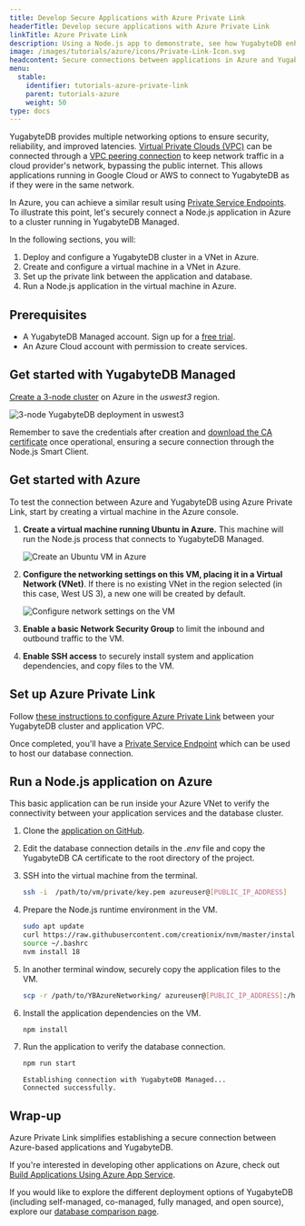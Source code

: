 ```yaml
---
title: Develop Secure Applications with Azure Private Link
headerTitle: Develop secure applications with Azure Private Link
linkTitle: Azure Private Link
description: Using a Node.js app to demonstrate, see how YugabyteDB enhances Azure connectivity with Azure Private Service Endpoints.
image: /images/tutorials/azure/icons/Private-Link-Icon.svg
headcontent: Secure connections between applications in Azure and YugabyteDB
menu:
  stable:
    identifier: tutorials-azure-private-link
    parent: tutorials-azure
    weight: 50
type: docs
---
```


YugabyteDB provides multiple networking options to ensure security, reliability, and improved latencies. [Virtual Private Clouds (VPC)](../../../yugabyte-cloud/cloud-basics/cloud-vpcs/) can be connected through a [VPC peering connection](../../../yugabyte-cloud/cloud-basics/cloud-vpcs/cloud-add-peering/) to keep network traffic in a cloud provider's network, bypassing the public internet. This allows applications running in Google Cloud or AWS to connect to YugabyteDB as if they were in the same network.

In Azure, you can achieve a similar result using [Private Service Endpoints](../../../yugabyte-cloud/cloud-basics/cloud-vpcs/cloud-add-endpoint/). To illustrate this point, let's securely connect a Node.js application in Azure to a cluster running in YugabyteDB Managed.

In the following sections, you will:

1. Deploy and configure a YugabyteDB cluster in a VNet in Azure.
1. Create and configure a virtual machine in a VNet in Azure.
1. Set up the private link between the application and database.
1. Run a Node.js application in the virtual machine in Azure.

## Prerequisites

- A YugabyteDB Managed account. Sign up for a [free trial](https://cloud.yugabyte.com/signup/).
- An Azure Cloud account with permission to create services.

## Get started with YugabyteDB Managed

[Create a 3-node cluster](../../../yugabyte-cloud/cloud-basics/create-clusters/create-single-region/) on Azure in the _uswest3_ region.

![3-node YugabyteDB deployment in uswest3](/images/tutorials/azure/azure-private-link/yb-deployment.png "3-node YugabyteDB deployment in uswest3")

Remember to save the credentials after creation and [download the CA certificate](../../../develop/build-apps/cloud-add-ip/#download-your-cluster-certificate) once operational, ensuring a secure connection through the Node.js Smart Client.

## Get started with Azure

To test the connection between Azure and YugabyteDB using Azure Private Link, start by creating a virtual machine in the Azure console.

1. **Create a virtual machine running Ubuntu in Azure.** This machine will run the Node.js process that connects to YugabyteDB Managed.

    ![Create an Ubuntu VM in Azure](/images/tutorials/azure/azure-private-link/azure-create-vm.png "Create an Ubuntu VM in Azure")

1. **Configure the networking settings on this VM, placing it in a Virtual Network (VNet)**. If there is no existing VNet in the region selected (in this case, West US 3), a new one will be created by default.

    ![Configure network settings on the VM](/images/tutorials/azure/azure-private-link/azure-networking.png "Configure network settings on the VM")

1. **Enable a basic Network Security Group** to limit the inbound and outbound traffic to the VM.
1. **Enable SSH access** to securely install system and application dependencies, and copy files to the VM.

## Set up Azure Private Link

Follow [these instructions to configure Azure Private Link](../../../yugabyte-cloud/cloud-basics/cloud-vpcs/managed-endpoint-azure/) between your YugabyteDB cluster and application VPC.

Once completed, you'll have a [Private Service Endpoint](../../../yugabyte-cloud/cloud-basics/cloud-vpcs/cloud-add-endpoint/) which can be used to host our database connection.

## Run a Node.js application on Azure

This basic application can be run inside your Azure VNet to verify the connectivity between your application services and the database cluster.

1. Clone the [application on GitHub](https://github.com/YugabyteDB-Samples/yugabytedb-azure-private-link-demo-nodejs).
1. Edit the database connection details in the _.env_ file and copy the YugabyteDB CA certificate to the root directory of the project.
1. SSH into the virtual machine from the terminal.

    ```sh
    ssh -i  /path/to/vm/private/key.pem azureuser@[PUBLIC_IP_ADDRESS]
    ```

1. Prepare the Node.js runtime environment in the VM.

    ```sh
    sudo apt update
    curl https://raw.githubusercontent.com/creationix/nvm/master/install.sh | bash
    source ~/.bashrc
    nvm install 18
    ```

1. In another terminal window, securely copy the application files to the VM.

    ```sh
    scp -r /path/to/YBAzureNetworking/ azureuser@[PUBLIC_IP_ADDRESS]:/home/azureuser
    ```

1. Install the application dependencies on the VM.

    ```sh
    npm install
    ```

1. Run the application to verify the database connection.

    ```sh
    npm run start
    ```

    ```output
    Establishing connection with YugabyteDB Managed...
    Connected successfully.
    ```

## Wrap-up

Azure Private Link simplifies establishing a secure connection between Azure-based applications and YugabyteDB.

If you're interested in developing other applications on Azure, check out [Build Applications Using Azure App Service](/preview/tutorials/azure/azure-app-service/).

If you would like to explore the different deployment options of YugabyteDB (including self-managed, co-managed, fully managed, and open source), explore our [database comparison page](https://www.yugabyte.com/compare-products/).
